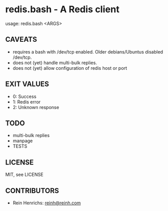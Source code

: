 redis.bash - A Redis client
===========================

usage: redis.bash \<ARGS\>

CAVEATS
-------

- requires a bash with /dev/tcp enabled. Older debians/Ubuntus disabled /dev/tcp.
- does not (yet) handle multi-bulk replies.
- does not (yet) allow configuration of redis host or port

EXIT VALUES
-----------

- 0: Success
- 1: Redis error
- 2: Unknown response

TODO
----

- multi-bulk replies
- manpage
- TESTS

LICENSE
-------

MIT, see LICENSE

CONTRIBUTORS
------------

- Rein Henrichs: <reinh@reinh.com>
